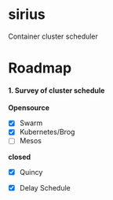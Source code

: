 # sirius
Container cluster scheduler

# Roadmap

#### 1. Survey of cluster schedule

**Opensource**
- [X] Swarm
- [X] Kubernetes/Brog
- [ ] Mesos

**closed**
- [x] Quincy
- [x] Delay Schedule


